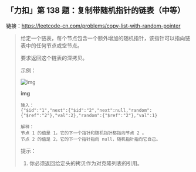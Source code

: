 ## 「力扣」第 138 题：复制带随机指针的链表（中等）

链接：https://leetcode-cn.com/problems/copy-list-with-random-pointer

> 给定一个链表，每个节点包含一个额外增加的随机指针，该指针可以指向链表中的任何节点或空节点。
>
> 要求返回这个链表的深拷贝。
>
> 示例：
>
> 
>
> ![img](https://assets.leetcode-cn.com/aliyun-lc-upload/uploads/2019/02/23/1470150906153-2yxeznm.png)
>
> **img**
>
> 
>
> ```
> 输入：
> {"$id":"1","next":{"$id":"2","next":null,"random":{"$ref":"2"},"val":2},"random":{"$ref":"2"},"val":1}
> 
> 解释：
> 节点 1 的值是 1，它的下一个指针和随机指针都指向节点 2 。
> 节点 2 的值是 2，它的下一个指针指向 null，随机指针指向它自己。
> ```
>
> 提示：
>
> 1. 你必须返回给定头的拷贝作为对克隆列表的引用。